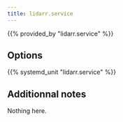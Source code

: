 ```yaml
---
title: lidarr.service
---
```


{{% provided_by "lidarr.service" %}}

## Options

{{% systemd_unit "lidarr.service" %}}

## Additionnal notes

Nothing here.